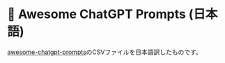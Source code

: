 <p align="center"><h1>🧠 Awesome ChatGPT Prompts (日本語)</h1></p>

[awesome-chatgpt-prompts](https://github.com/f/awesome-chatgpt-prompts)のCSVファイルを日本語訳したものです。
